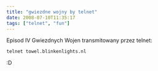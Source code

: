 ```yaml
---
title: "gwiezdne wojny by telnet"
date: 2008-07-10T11:35:17
tags: ["telnet", "fun"]
---
```

Episod IV Gwiezdnych Wojen transmitowany przez telnet:

`telnet towel.blinkenlights.nl`

:D
